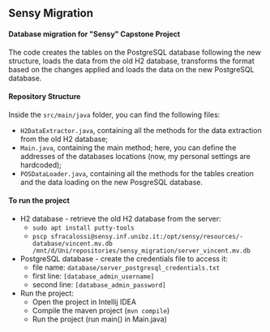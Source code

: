 ## Sensy Migration

#### Database migration for "Sensy" Capstone Project
The code creates the tables on the PostgreSQL database following the new structure, loads the data from the old H2 database, transforms the format based on the changes applied and loads the data on the new PostgreSQL database.

#### Repository Structure
Inside the `src/main/java` folder, you can find the following files:
- `H2DataExtractor.java`, containing all the methods for the data extraction from the old H2 database;
- `Main.java`, containing the main method; here, you can define the addresses of the databases locations (now, my personal settings are hardcoded);
- `POSDataLoader.java`, containing all the methods for the tables creation and the data loading on the new PosgreSQL database.

#### To run the project
- H2 database - retrieve the old H2 database from the server:
    - `sudo apt install putty-tools`
    - `pscp sfracalossi@sensy.inf.unibz.it:/opt/sensy/resources/-database/vincent.mv.db /mnt/d/Uni/repositories/sensy_migration/server_vincent.mv.db`
- PostgreSQL database - create the credentials file to access it:
    - file name: `database/server_postgresql_credentials.txt`
    - first line: `[database_admin_username]`
    - second line: `[database_admin_password]`
- Run the project:
    - Open the project in Intellij IDEA
    - Compile the maven project (`mvn compile`)
    - Run the project (run main() in Main.java)
